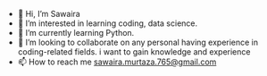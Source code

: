 - 👋 Hi, I’m Sawaira 
- 👀 I’m interested in learning coding, data science.
- 🌱 I’m currently learning Python.
- 💞️ I’m looking to collaborate on any personal having experience in coding-related fields. i want to gain knowledge and experience 
- 📫 How to reach me sawaira.murtaza.765@gmail.com 

<!---
sawaira67/sawaira67 is a ✨ special ✨ repository because its `README.md` (this file) appears on your GitHub profile.
You can click the Preview link to take a look at your changes.
--->
